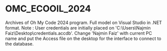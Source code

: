 # OMC_ECOOIL_2024
Archives of Oh My Code 2024 program. Full model on Visual Studio in .NET format.
Note : User credentials are initially placed on 'C:\Users\Najmin Faiz\Desktop\credentials.accdb'. Change 'Najmin Faiz' with current PC name and put the Access file on the desktop for the interface to connect to the database.
